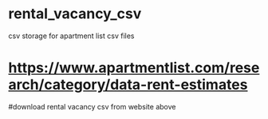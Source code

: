 # rental_vacancy_csv
csv storage for apartment list csv files
# https://www.apartmentlist.com/research/category/data-rent-estimates

#download rental vacancy csv from website above
